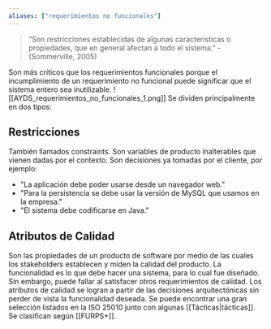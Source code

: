 ```yaml
---
aliases: ["requerimientos no funcionales"]
---
```

> “Son restricciones establecidas de algunas características o propiedades, que en general afectan a todo el sistema.” -(Sommerville, 2005)

Son más críticos que los requerimientos funcionales porque el incumplimiento de un requerimiento no funcional puede significar que el sistema entero sea inutilizable.
![[AYDS_requerimientos_no_funcionales_1.png]]
Se dividen principalmente en dos tipos:

## Restricciones
También llamados constraints. Son variables de producto inalterables que vienen dadas por el contexto. Son decisiones ya tomadas por el cliente, por ejemplo:
- "La aplicación debe poder usarse desde un navegador web."
- "Para la persistencia se debe usar la versión de MySQL que usamos en la empresa."
- "El sistema debe codificarse en Java."

## Atributos de Calidad
Son las propiedades de un producto de software por medio de las cuales los stakeholders establecen y miden la calidad del producto. La funcionalidad es lo que debe hacer una sistema, para lo cual fue diseñado. Sin embargo, puede fallar al satisfacer otros requerimientos de calidad. Los atributos de calidad se logran a partir de las decisiones arquitectónicas sin perder de vista la funcionalidad deseada. Se puede encontrar una gran selección listados en la ISO 25010 junto con algunas [[Tácticas|tácticas]].
Se clasifican según [[FURPS+]].